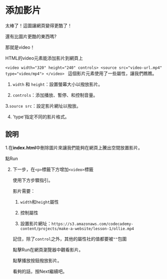# 添加影片

太棒了！這圖讓網頁變得更酷了！

還有比圖片更酷的東西嗎?

那就是video！

HTML的video元素能添加影片到網頁上

`<video width="320" height="240" controls>
  <source src="video-url.mp4" type="video/mp4">
</video>
`
這個影片元素使用了一些屬性，讓我們瞧瞧。

1. `width` 和 `height`：設置螢幕大小以撥放影片。

2. `controls`：添加播放、暫停、和控制音量。

3.`source src`：設定影片網址以撥放。

4. 'type'指定不同的影片格式。

## 說明

1.在**index.html**中刪除圖片來讓我們能夠在網頁上騰出空間放置影片。

  點Run

2. 下一步，在`<p>`標籤下方增加`<video>`標籤

   使用下方步驟指引。
   
   影片需要：
   
   1. `width`和`height`屬性
   
   2. 控制屬性
   
   3. 設置影片網址：`https://s3.amazonaws.com/codecademy-content/projects/make-a-website/lesson-1/ollie.mp4`
   
   記住，除了`control`之外，其他的屬性社的值都要被`""`包圍
   
   點擊Run在網頁瀏覽器中觀看影片。
   
   點擊播放按鈕撥放影片。
   
   看夠的話，按Next繼續吧。
   
   
   
